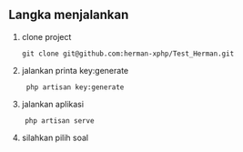 ## Langka menjalankan
1. clone project
   ```
   git clone git@github.com:herman-xphp/Test_Herman.git
   ```
2. jalankan printa key:generate
   ```
    php artisan key:generate
   ```
3. jalankan aplikasi
```
    php artisan serve
```
4. silahkan pilih soal
